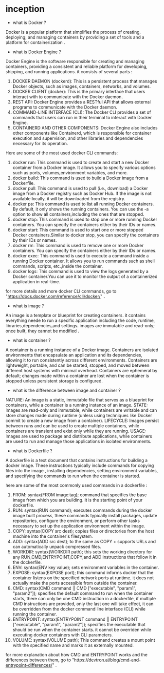 # inception

- what is Docker ?

Docker is a popular platform that simplifies the process of creating, deploying, and managing containers by providing a set of tools and a platform for containerization .

- what is Docker Engine ?

Docker Engine is the software responsible for creating and managing containers, providing a consistent and reliable platform for developing, shipping, and running applications. it consists of several parts :

1. DOCKER DAEMON (dockerd): This is a persistent process that manages Docker objects, such as images, containers, networks, and volumes.
2. DOCKER CLIENT (docker): This is the primary interface that users interact with to communicate with the Docker daemon.
3. REST API: Docker Engine provides a RESTful API that allows external programs to communicate with the Docker daemon.
4. COMMAND-LINE INTERFACE (CLI): The Docker CLI provides a set of commands that users can run in their terminal to interact with Docker Engine.
5. CONTAINERD AND OTHER COMPONENTS: Docker Engine also includes other components like Containerd, which is responsible for container execution and supervision, and other libraries and dependencies necessary for its operation.

Here are some of the most used docker CLI commands:

1. docker run: This command is used to create and start a new Docker container from a Docker image. It allows you to specify various options such as ports, volumes,environment variables, and more.
2. docker build: This command is used to build a Docker image from a Dockerfile.
3. docker pull: This command is used to pull (i.e., download) a Docker image from a Docker registry such as Docker Hub. If the image is not available locally, it will be downloaded from the registry.
4. docker ps: This command is used to list all running Docker containers. By default, it only shows the running containers. You can use the -a option to show all containers,including the ones that are stopped.
5. docker stop: This command is used to stop one or more running Docker containers. You can specify the containers either by their IDs or names.
6. docker start: This command is used to start one or more stopped Docker containers.Similar to docker stop, you can specify the containers by their IDs or names.
7. docker rm: This command is used to remove one or more Docker containers. You can specify the containers either by their IDs or names.
8. docker exec: This command is used to execute a command inside a running Docker container. It allows you to run commands such as shell commands, scripts, etc.,inside the container.
9. docker logs: This command is used to view the logs generated by a Docker container.You can use it to monitor the output of a containerized application in real-time.

for more details and more docker CLI commands, go to "https://docs.docker.com/reference/cli/docker/" .

- what is image ?

An image is a template or blueprint for creating containers. it contains everything neede to run a specific application including the code, runtime, libraries,dependencies,and settings. images are immutable and read-only; once built, they cannot be modified .

- what is container ?

A container is a running instance of a Docker image. Containers are isolated environments that encapsulate an application and its dependencies, allowing it to run consistently across different environments. Containers are lightweight, portable, and can be started, stopped, and moved between different host systems with minimal overhead. Containers are ephemeral by default; changes made within a container are lost when the container is stopped unless persistent storage is configured.

- what is the difference between image and container ?

NATURE: An image is a static, immutable file that serves as a blueprint for containers, while a container is a running instance of an image.
STATE: Images are read-only and immutable, while containers are writable and can store changes made during runtime (unless using techniques like Docker commit to create a new image from a container).
LIFECYCLE: Images persist between runs and can be used to create multiple containers, while containers are transient and exist only while they are running.
USAGE: Images are used to package and distribute applications, while containers are used to run and manage those applications in isolated environments.

- what is Dockerfile ?

A dockerfile is a text document that contains instructions for building a docker image. These instructions typically include commands for copying files into the image , installing dependencies, setting environment variables, and specifying the commands to run when the container is started.

here are some of the most commonly used commands in a dockerfile :

1. FROM: syntax(FROM image:tag); command that specifies the base image from which you are building. it is the starting point of your dockerfile.
2. RUN: syntax(RUN command); executes commands during the docker image built process, these commands typically install packages, update repositories, configure the environment, or perform other tasks necessary to set up the application environment within the image.
3. COPY: syntax(COPY src dest); copies files or directories from the host machine into the container's filesystem.
4. ADD: syntax(ADD src dest); to the same as COPY + supports URLs and can automatically unpack compressed files.
5. WORKDIR: syntax(WORKDIR path); this sets the working directory for any RUN,CMD,ENTRYPOINT,COPY,and ADD instructions that follow it in the dockerfile.
6. ENV: syntax(ENV key value); sets environment variables in the container.
7. EXPOSE: syntax(EXPOSE port); this command informs docker that the container listens on the specified network ports at runtime. it does not actually make the ports accessible from outside the container.
8. CMD: syntax(CMD command || CMD ["executable", "param1", "param2"]); specifies the default command to run when the container starts, there can only be one CMD instruction in a dockerfile, if multiple CMD instructions are provided, only the last one will take effect, it can be overridden from the docker command line interface (CLI) while running the container.
9. ENTRYPOINT: syntax(ENTRYPOINT command || ENTRYPOINT ["executable", "param1", "param2"]); specifies the executable that should be run when the container starts. it cannot be overriden while executing docker containers with CLI parameters.
10. VOLUME: syntax(VOLUME path); This command creates a mount point with the specified name and marks it as externally mounted.

for more explanation about how CMD and ENTRYPOINT works and the differences between them, go to "https://devtron.ai/blog/cmd-and-entrypoint-differences/" .
